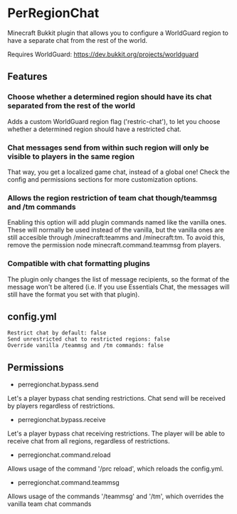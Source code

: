 # PerRegionChat
Minecraft Bukkit plugin that allows you to configure a WorldGuard region to have a separate chat from the rest of the world.

Requires WorldGuard: https://dev.bukkit.org/projects/worldguard

## Features

### Choose whether a determined region should have its chat separated from the rest of the world
Adds a custom WorldGuard region flag ('restric-chat'), to let you choose whether a determined region should have a restricted chat.

### Chat messages send from within such region will only be visible to players in the same region
That way, you get a localized game chat, instead of a global one! Check the config and permissions sections for more customization options.

### Allows the region restriction of team chat though/teammsg and /tm commands
Enabling this option will add plugin commands named like the vanilla ones. These will normally be used instead of the vanilla, but the vanilla ones are still accesible through /minecraft:teamms and /minecraft:tm. To avoid this, remove the permission node minecraft.command.teammsg from players.

### Compatible with chat formatting plugins
The plugin only changes the list of message recipients, so the format of the message won't be altered (i.e. If you use Essentials Chat, the messages will still have the format you set with that plugin).

## config.yml
```
Restrict chat by default: false
Send unrestricted chat to restricted regions: false
Override vanilla /teammsg and /tm commands: false
```

## Permissions
- perregionchat.bypass.send

Let's a player bypass chat sending restrictions. Chat send will be received by players regardless of restrictions.
- perregionchat.bypass.receive

Let's a player bypass chat receiving restrictions. The player will be able to receive chat from all regions, regardless of restrictions.
- perregionchat.command.reload

Allows usage of the command '/prc reload', which reloads the config.yml.
- perregionchat.command.teammsg

Allows usage of the commands '/teammsg' and '/tm', which overrides the vanilla team chat commands

